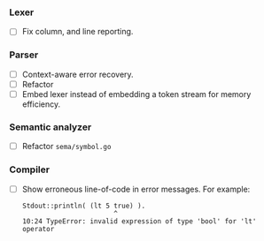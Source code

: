 ### Lexer
- [ ] Fix column, and line reporting.

### Parser
- [ ] Context-aware error recovery.
- [ ] Refactor
- [ ] Embed lexer instead of embedding a token stream for memory efficiency.

### Semantic analyzer
- [ ] Refactor `sema/symbol.go`

### Compiler 
- [ ] Show erroneous line-of-code in error messages. For example:
  ```
  Stdout::println( (lt 5 true) ).
                         ^
  10:24 TypeError: invalid expression of type 'bool' for 'lt' operator
  ```
